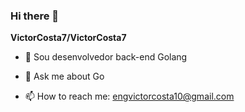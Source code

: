 ### Hi there 👋

**VictorCosta7/VictorCosta7** 


- 🔭 Sou desenvolvedor back-end Golang

- 💬 Ask me about Go
- 📫 How to reach me: engvictorcosta10@gmail.com 

